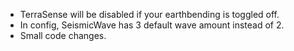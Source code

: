 * TerraSense will be disabled if your earthbending is toggled off.
* In config, SeismicWave has 3 default wave amount instead of 2.
* Small code changes.
